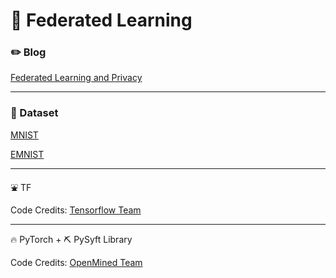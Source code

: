 # 🤫 Federated Learning

### :pencil2: Blog 

[Federated Learning and Privacy]()

---

### :cookie: Dataset 

[MNIST](http://yann.lecun.com/exdb/mnist/)

[EMNIST](https://github.com/TalwalkarLab/leaf)

---

:fountain: TF

Code Credits: [Tensorflow Team](https://www.tensorflow.org/federated/tutorials/federated_learning_for_image_classification)

---

:fire: PyTorch + ⛏️ PySyft Library

Code Credits: [OpenMined Team](https://blog.openmined.org/upgrade-to-federated-learning-in-10-lines/)
